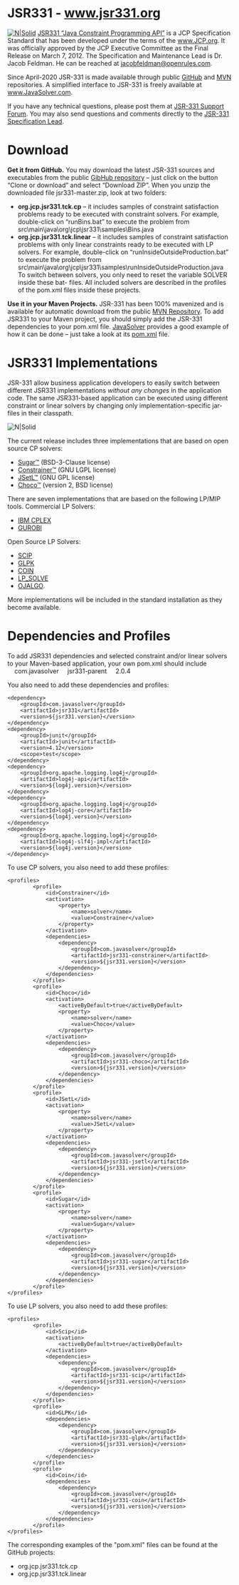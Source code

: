 # JSR331 - www.jsr331.org    
[![N|Solid](https://jsr331.files.wordpress.com/2013/05/jcp.jpg)](http://jcp.org/en/jsr/detail?id=331)
[JSR331 “Java Constraint Programming API”](http://jsr331.org) is a JCP Specification Standard that has been developed under the terms of the www.JCP.org. It was officially approved by the JCP Executive Committee as the Final Release on March 7, 2012. The Specification and Maintenance Lead is Dr. Jacob Feldman. He can be reached at jacobfeldman@openrules.com. 

Since April-2020 JSR-331 is made available through public [GitHub](https://github.com/OpenRulesSupport/jsr331) and [MVN](https://mvnrepository.com/search?q=jsr331) repositories. 
A simplified interface to JSR-331 is freely available at www.JavaSolver.com.

If you have any technical questions, please post them at [JSR-331 Support Forum](https://groups.google.com/forum/#!forum/jsr331). You may also send questions and comments directly to the [JSR-331 Specification Lead](mailto:jacobfeldman@openrules.com).

# Download
**Get it from GitHub.** You may  download the latest JSR-331 sources and executables from the public [GibHub repository](https://github.com/OpenRulesSupport/jsr331) – just click on the button “Clone or download” and select “Download ZIP”. When you unzip the downloaded file jsr331-master.zip, look at two folders:
- **org.jcp.jsr331.tck.cp** – it includes samples of constraint satisfaction problems ready to be executed with constraint solvers. For example, double-click on “runBins.bat” to execute the problem from src\main\java\org\jcp\jsr331\samples\Bins.java
- **org.jcp.jsr331.tck.linear** – it includes samples of constraint satisfaction problems with only linear constraints ready to be executed with LP solvers. For example, double-click on “runInsideOutsideProduction.bat” to execute the problem from src\main\java\org\jcp\jsr331\samples\runInsideOutsideProduction.java
To switch between solvers, you only need to reset the variable SOLVER inside these bat- files. All included solvers are described in the profiles of the pom.xml files inside these projects.

**Use it in your Maven Projects.** JSR-331 has been 100% mavenized and is available for automatic download from the public [MVN Repository](https://mvnrepository.com/search?q=jsr331). To add JSR331 to your Maven project, you should simply add the JSR-331 dependencies to your pom.xml file. [JavaSolver](https://javasolvers.wordpress.com/) provides a good example of how it can be done – just take a look at its [pom.xml](https://github.com/OpenRulesSupport/javasolver/blob/master/com.javasolver.samples/pom.xml) file.

# JSR331 Implementations

JSR-331 allow business application developers to easily switch between different JSR331 implementations *without any changes* in the application code. The same JSR331-based application can be executed using different constraint or linear solvers by changing only implementation-specific jar-files in their classpath.


![N|Solid](https://jsr331.files.wordpress.com/2018/08/jsr331implementations.png)

The current release includes three implementations that are based on open source CP solvers: 
-	[Sugar™](http://bach.istc.kobe-u.ac.jp/sugar/) (BSD-3-Clause license) 
-	[Constrainer™](http://sourceforge.net/projects/openl-tablets/?source=directory) (GNU LGPL license)
-	[JSetL™](http://cmt.math.unipr.it/jsetl.html) (GNU GPL license)
-   [Choco™](http://choco.sourceforge.net/) (version 2, BSD license) 

There are seven implementations that are based on the following LP/MIP tools. 
Commercial LP Solvers:
-	[IBM CPLEX](http://www-01.ibm.com/software/integration/optimization/cplex-optimizer/)
-	[GUROBI](http://www.gurobi.com/)

Open Source LP Solvers:
-	[SCIP](http://scip.zib.de/)
-	[GLPK](http://www.gnu.org/software/glpk/)
-	[COIN](https://projects.coin-or.org/Clp/)
-	[LP_SOLVE](http://lpsolve.sourceforge.net/5.0/)
-	[OJALGO](http://ojalgo.org/).

More implementations will be included in the standard installation as they become available.

# Dependencies and Profiles
To add JSR331 dependencies and selected constraint and/or linear solvers to your Maven-based application, your own pom.xml should include
<parent>   
&nbsp;&nbsp;&nbsp;&nbsp;<groupId>com.javasolver</groupId>
&nbsp;&nbsp;&nbsp;&nbsp;<artifactId>jsr331-parent</artifactId>
&nbsp;&nbsp;&nbsp;&nbsp;<version>2.0.4</version>
</parent>

You also need to add these dependencies and profiles:
~~~
<dependency>
    <groupId>com.javasolver</groupId>
    <artifactId>jsr331</artifactId>
    <version>${jsr331.version}</version>
</dependency>
<dependency>
    <groupId>junit</groupId>
    <artifactId>junit</artifactId>
    <version>4.12</version>
    <scope>test</scope>
</dependency>
<dependency>
    <groupId>org.apache.logging.log4j</groupId>
    <artifactId>log4j-api</artifactId>
    <version>${log4j.version}</version>
</dependency>
<dependency>
    <groupId>org.apache.logging.log4j</groupId>
    <artifactId>log4j-core</artifactId>
    <version>${log4j.version}</version>
</dependency>
<dependency>
    <groupId>org.apache.logging.log4j</groupId>
    <artifactId>log4j-slf4j-impl</artifactId>
    <version>${log4j.version}</version>
</dependency>
~~~
To use CP solvers, you also need to add these profiles:
~~~
<profiles>
		<profile>
			<id>Constrainer</id>
			<activation>
				<property>
					<name>solver</name>
					<value>Constrainer</value>
				</property>
			</activation>
			<dependencies>
				<dependency>
					<groupId>com.javasolver</groupId>
					<artifactId>jsr331-constrainer</artifactId>
					<version>${jsr331.version}</version>
				</dependency>
			</dependencies>
		</profile>
		<profile>
			<id>Choco</id>
			<activation>
				<activeByDefault>true</activeByDefault>
				<property>
					<name>solver</name>
					<value>Choco</value>
				</property>
			</activation>
			<dependencies>
				<dependency>
					<groupId>com.javasolver</groupId>
					<artifactId>jsr331-choco</artifactId>
					<version>${jsr331.version}</version>
				</dependency>
			</dependencies>
		</profile>
		<profile>
			<id>JSetL</id>
			<activation>
				<property>
					<name>solver</name>
					<value>JSetL</value>
				</property>
			</activation>
			<dependencies>
				<dependency>
					<groupId>com.javasolver</groupId>
					<artifactId>jsr331-jsetl</artifactId>
					<version>${jsr331.version}</version>
				</dependency>
			</dependencies>
		</profile>
		<profile>
			<id>Sugar</id>
			<activation>
				<property>
					<name>solver</name>
					<value>Sugar</value>
				</property>
			</activation>
			<dependencies>
				<dependency>
					<groupId>com.javasolver</groupId>
					<artifactId>jsr331-sugar</artifactId>
					<version>${jsr331.version}</version>
				</dependency>
			</dependencies>
		</profile>
</profiles>
~~~
To use LP solvers, you also need to add these profiles:
~~~	
<profiles>
		<profile>
			<id>Scip</id>
			<activation>
	            <activeByDefault>true</activeByDefault>
	        </activation>
			<dependencies>
				<dependency>
					<groupId>com.javasolver</groupId>
					<artifactId>jsr331-scip</artifactId>
					<version>${jsr331.version}</version>
				</dependency>
			</dependencies>
		</profile>
		<profile>
			<id>GLPK</id>
			<dependencies>
				<dependency>
					<groupId>com.javasolver</groupId>
					<artifactId>jsr331-glpk</artifactId>
					<version>${jsr331.version}</version>
				</dependency>
			</dependencies>
		</profile>
		<profile>
			<id>Coin</id>
			<dependencies>
				<dependency>
					<groupId>com.javasolver</groupId>
					<artifactId>jsr331-coin</artifactId>
					<version>${jsr331.version}</version>
				</dependency>
			</dependencies>
		</profile>
</profiles>
~~~
The corresponding examples of the "pom.xml" files can be found at the GitHub projects:
* org.jcp.jsr331.tck.cp
* org.jcp.jsr331.tck.linear
 

